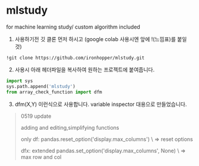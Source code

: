 # mlstudy
for machine learning study/ custom algorithm included


1. 사용하기전 깃 클론 먼저 하시고
(google colab 사용시엔 앞에 !(느낌표)를 붙일것)

`!git clone https://github.com/ironhopper/mlstudy.git`

2. 사용시
아래 헤더파일을 복사하여 원하는 프로젝트에 붙여줍니다.
```python
import sys
sys.path.append('mlstudy')
from array_check_function import dfm
```

3. dfm(X,Y)
이런식으로 사용합니다.
variable inspector 대용으로 만들었습니다.



>0519 update
>
>adding and editing,simplifying functions
>
>only df:
>pandas.reset_option('display.max_columns') \\
>=> reset options
>
>dfx: extended
>pandas.set_option('display.max_columns', None) \\
>=> max row and col
>

